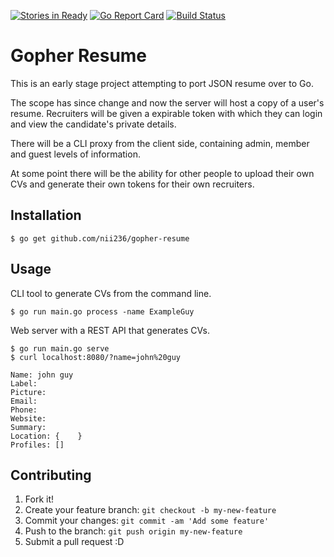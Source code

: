 [![Stories in Ready](https://badge.waffle.io/nii236/gopher-resume.png?label=ready&title=Ready)](https://waffle.io/nii236/gopher-resume)
[![Go Report Card](https://goreportcard.com/badge/github.com/nii236/gopher-resume)](https://goreportcard.com/report/github.com/nii236/gopher-resume)
[![Build Status](https://travis-ci.org/nii236/gopher-resume.svg?branch=master)](https://travis-ci.org/nii236/gopher-resume)

# Gopher Resume

This is an early stage project attempting to port JSON resume over to Go.

The scope has since change and now the server will host a copy of a user's resume. Recruiters will be given a expirable token with which they can login and view the candidate's private details.

There will be a CLI proxy from the client side, containing admin, member and guest levels of information.

At some point there will be the ability for other people to upload their own CVs and generate their own tokens for their own recruiters.

## Installation

```
$ go get github.com/nii236/gopher-resume
```

## Usage


CLI tool to generate CVs from the command line.

```
$ go run main.go process -name ExampleGuy
```

Web server with a REST API that generates CVs.

```
$ go run main.go serve
$ curl localhost:8080/?name=john%20guy

Name: john guy
Label:
Picture:
Email:
Phone:
Website:
Summary:
Location: {    }
Profiles: []
```

## Contributing

1. Fork it!
2. Create your feature branch: `git checkout -b my-new-feature`
3. Commit your changes: `git commit -am 'Add some feature'`
4. Push to the branch: `git push origin my-new-feature`
5. Submit a pull request :D
